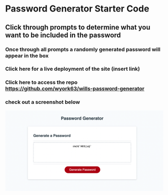 # Password Generator Starter Code

## Click through prompts to determine what you want to be included in the password

### Once through all prompts a randomly generated password will appear in the box 


### Click here for a live deployment of the site (insert link)

### Click here to access the repo https://github.com/wyork63/wills-password-generator

### check out a screenshot below 
![Screenshot of password generator](/image/PasswordGeneratorScreenshot.png)



